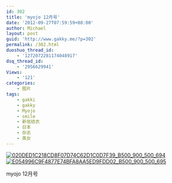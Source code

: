 ```yaml
---
id: 302
title: 'myojo 12月号'
date: '2012-09-27T07:59:59+08:00'
author: Michael
layout: post
guid: 'http://www.gakky.me/?p=302'
permalink: /302.html
duoshuo_thread_id:
    - '1272072281174048917'
dsq_thread_id:
    - '2956629941'
Views:
    - '121'
categories:
    - 图片
tags:
    - gakki
    - gakky
    - Myojo
    - smile
    - 新垣结衣
    - 日本
    - 杂志
    - 美女
---
```


[![020DED1C218CD8F07D74C62D1C0D7F39_B500_900_500_694](http://www.yui-aragaki.org/wp-content/uploads/img/020DED1C218CD8F07D74C62D1C0D7F39_B500_900_500_694.jpeg)](http://www.yui-aragaki.org/wp-content/uploads/img/020DED1C218CD8F07D74C62D1C0D7F39_B1280_1280_1280_1777.jpeg) [![E054996C9F4877E74BFA8AA5ED9FDD02_B500_900_500_695](http://www.yui-aragaki.org/wp-content/uploads/img/E054996C9F4877E74BFA8AA5ED9FDD02_B500_900_500_695.jpeg)](http://www.yui-aragaki.org/wp-content/uploads/img/E054996C9F4877E74BFA8AA5ED9FDD02_B1280_1280_920_1279.jpeg)

myojo 12月号